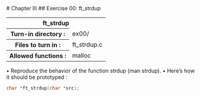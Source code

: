 <div>
# Chapter III
## Exercise 00: ft_strdup
<table align="left">
	<tr>
		<th colspan="2">
			ft_strdup
		</th>
	</tr>
	<tr>
		<th>Turn-in directory :</th>
		<td>ex00/</td>
	</tr>
	<tr>
		<th>Files to turn in :</th>
		<td>ft_strdup.c</td>
	</tr>
	<tr>
		<th>Allowed functions :</th>
		<td>malloc</td>
	</tr>
</table>
	<br />
• Reproduce the behavior of the function strdup (man strdup).
• Here’s how it should be prototyped :

```C
char *ft_strdup(char *src);
```
</div>


